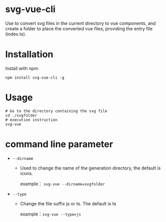# svg-vue-cli

Use to convert svg files in the current directory to vue components, and create a folder to place the converted vue files, providing the entry file (index.ts).

# Installation

Install with npm

```shell
npm install svg-vue-cli -g
```

# Usage

```shell
# Go to the directory containing the svg file
cd ./svgfolder
# execution instruction
svg-vue
```

# command line parameter

- `--dirname` 
  
  - Used to change the name of the generation directory, the default is icons.
    
    example： `svg-vue --dirname=svgfolder`

- `--type` 
  
  - Change the file suffix js or ts. The default is ts
    
    example：`svg-vue --type=js`
